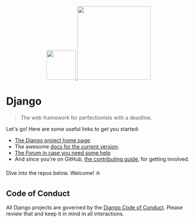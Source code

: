 <!-- Django -->

#

<p align="center"><a href="https://djangoproject.com" target="_blank"><img src="https://static.djangoproject.com/img/icon-touch.e4872c4da341.png" width="80"> <img src="https://static.djangoproject.com/img/logo-django.42234b631760.svg" width="200"></a></p>

# Django

> The web framework for perfectionists with a deadline.

Let's go! Here are some useful links to get you started:

* [The Django project home page][homepage].
* The awesome [docs for the current version][docs].
* [The Forum in case you need some help][forum]
* And since you're on GitHub, [the contributing guide][contributing], for getting involved.

Dive into the repos below. Welcome! ⛵️

## Code of Conduct

All Django projects are governed by the [Django Code of Conduct][CoC]. Please review that and keep it in mind in all interactions.

[homepage]: https://www.djangoproject.com
[docs]: https://docs.djangoproject.com/en/stable/
[forum]: https://forum.djangoproject.com
[contributing]: https://docs.djangoproject.com/en/3.2/internals/contributing/
[CoC]: https://www.djangoproject.com/conduct/
